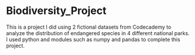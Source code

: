 # Biodiversity_Project
This is a project I did using 2 fictional datasets from Codecademy to analyze the distribution of endangered species in 4 different national parks. I used python and modules such as numpy and pandas to complete this project. 
